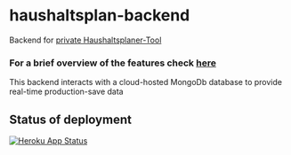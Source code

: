 # haushaltsplan-backend
Backend for [private Haushaltsplaner-Tool](https://github.com/janetschel/haushaltsplan)

### For a brief overview of the features check [here](https://github.com/janetschel/haushaltsplan-backend/releases/tag/v1.0.0)

This backend interacts with a cloud-hosted MongoDb database to provide real-time production-save data

## Status of deployment

[![Heroku App Status](http://heroku-shields.herokuapp.com/haushaltsplan)](https://haushaltsplan-backend.herokuapp.com)

